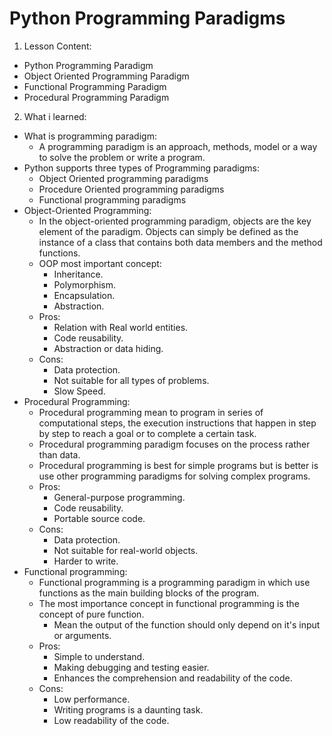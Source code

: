 # Python Programming Paradigms
1. Lesson Content:
  - Python Programming Paradigm
  - Object Oriented Programming Paradigm
  - Functional Programming Paradigm
  - Procedural Programming Paradigm
2. What i learned:
  - What is programming paradigm:
    - A programming paradigm is an approach, methods, model or a way to solve the problem or write a program.
  - Python supports three types of Programming paradigms:
    - Object Oriented programming paradigms
    - Procedure Oriented programming paradigms
    - Functional programming paradigms
  - Object-Oriented Programming:
    - In the object-oriented programming paradigm, objects are the key element of the paradigm. Objects can simply be defined as the instance of a class that contains both data members and the method functions.
    - OOP most important concept:
      - Inheritance.
      - Polymorphism.
      - Encapsulation.
      - Abstraction.
    - Pros:
      - Relation with Real world entities.
      - Code reusability.
      - Abstraction or data hiding.
    - Cons:
      - Data protection.
      - Not suitable for all types of problems.
      - Slow Speed.
  - Procedural Programming:
    - Procedural programming mean to program in series of computational steps, the execution instructions that happen in step by step to reach a goal or to complete a certain task.
    - Procedural programming paradigm focuses on the process rather than data.
    - Procedural programming is best for simple programs but is better is use other programming paradigms for solving complex programs.
    - Pros:
      - General-purpose programming.
      - Code reusability.
      - Portable source code.
    - Cons:
      - Data protection.
      - Not suitable for real-world objects.
      - Harder to write.
  - Functional programming:
    - Functional programming is a programming paradigm in which use functions as the main building blocks of the program.
    - The most importance concept in functional programming is the concept of pure function.
      - Mean the output of the function should only depend on it's input or arguments.
    - Pros:
      - Simple to understand.
      - Making debugging and testing easier.
      - Enhances the comprehension and readability of the code.
    - Cons:
      - Low performance.
      - Writing programs is a daunting task.
      - Low readability of the code.